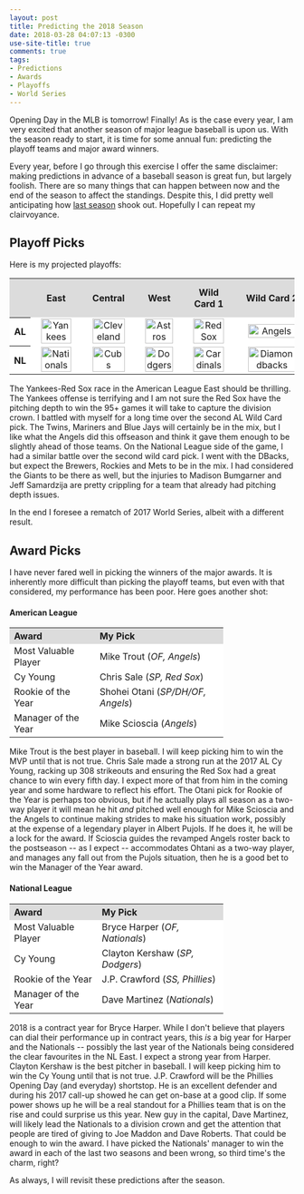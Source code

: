 ```yaml
---
layout: post
title: Predicting the 2018 Season
date: 2018-03-28 04:07:13 -0300
use-site-title: true
comments: true
tags:
- Predictions
- Awards
- Playoffs
- World Series
---
```


Opening Day in the MLB is tomorrow! Finally! As is the case every year, I am very excited that another season of major league baseball is upon us. With the 
season ready to start, it is time for some annual fun: predicting the playoff teams and major award winners.

Every year, before I go through this exercise I offer the same disclaimer: making predictions in advance of a baseball season is great fun, but largely foolish. There are so many 
things that can happen between now and the end of the season to affect the standings. Despite this, I did pretty well anticipating how <a href = "http://www.cteeter.ca/blog/2017-11-20-picks-and-predictions-2017-review/" target = "_blank"> last season</a>
shook out. Hopefully I can repeat my clairvoyance.

## Playoff Picks

Here is my projected playoffs:

<table style="width:100%" align="center">
	<tr>
		<th style="text-align:center" bgcolor="gainsboro"> </th>
		<th style="text-align:center" bgcolor="gainsboro">East</th>
		<th style="text-align:center" bgcolor="gainsboro">Central</th>
		<th style="text-align:center" bgcolor="gainsboro">West</th>
		<th style="text-align:center" bgcolor="gainsboro">Wild Card 1</th>
		<th style="text-align:center" bgcolor="gainsboro">Wild Card 2</th>
		<th style="text-align:center" bgcolor="gainsboro">League Champions</th>
		<th style="text-align:center" bgcolor="gainsboro">World Series Champion</th>
	</tr>
	<tr>
		<th bgcolor="white">AL</th>
		<td style="text-align:center" bgcolor="white"><img src="{{site.url}}/img/logos/Yankees.png" alt="Yankees" width="85%"></td>
		<td style="text-align:center" bgcolor="white"><img src="{{site.url}}/img/logos/Indians.png" alt="Cleveland" width="85%"></td>
		<td style="text-align:center" bgcolor="white"><img src="{{site.url}}/img/logos/Astros.png" alt="Astros" width="85%"></td>
		<td style="text-align:center" bgcolor="white"><img src="{{site.url}}/img/logos/RedSox.png" alt="Red Sox" width="85%"></td>
		<td style="text-align:center" bgcolor="white"><img src="{{site.url}}/img/logos/Angels.png" alt="Angels" width="85%"></td>
		<td style="text-align:center" bgcolor="white"><img src="{{site.url}}/img/logos/Astros.png" alt="Astros"></td>
		<td style="text-align:center" rowspan="2" bgcolor="white"><img src="{{site.url}}/img/logos/Dodgers.png" alt="Dodgers"></td>
	</tr>
	<tr>
		<th bgcolor="white">NL</th>
		<td style="text-align:center" bgcolor="white"><img src="{{site.url}}/img/logos/Nationals.png" alt="Nationals" width="85%"></td>
		<td style="text-align:center" bgcolor="white"><img src="{{site.url}}/img/logos/Cubs.png" alt="Cubs" width="85%"></td>
		<td style="text-align:center" bgcolor="white"><img src="{{site.url}}/img/logos/Dodgers.png" alt="Dodgers" width="85%"></td>
		<td style="text-align:center" bgcolor="white"><img src="{{site.url}}/img/logos/Cardinals.png" alt="Cardinals" width="85%"></td>
		<td style="text-align:center" bgcolor="white"><img src="{{site.url}}/img/logos/Diamondbacks.png" alt="Diamondbacks" width="85%"></td>
		<td style="text-align:center" bgcolor="white"><img src="{{site.url}}/img/logos/Dodgers.png" alt="Dodgers"></td>
	</tr>
</table>

The Yankees-Red Sox race in the American League East should be thrilling. The Yankees offense is terrifying and I am not sure the Red Sox
have the pitching depth to win the 95+ games it will take to capture the division crown. I battled with myself for a long time over the second AL Wild Card
pick. The Twins, Mariners and Blue Jays will certainly be in the mix, but I like what the Angels did this offseason and think it gave them enough to be slightly ahead
of those teams. On the National League side of the game, I had a similar battle over the second wild card pick. I went with the DBacks,
but expect the Brewers, Rockies and Mets to be in the mix. I had considered the Giants to be there as well, but the injuries to Madison Bumgarner and Jeff
Samardzija are pretty crippling for a team that already had pitching depth issues. 

In the end I foresee a rematch of 2017 World Series, albeit with a different result.


## Award Picks

I have never fared well in picking the winners of the major awards. It is inherently more difficult than picking the playoff teams,
but even with that considered, my performance has been poor. Here goes another shot:

#### American League

<table style="width:75%" align="center">
	<tr>
		<th style="text-align:left" bgcolor="gainsboro">Award</th>
		<th style="text-align:left" bgcolor="gainsboro">My Pick</th>
	</tr>
	<tr>
		<td style="text-align:left" bgcolor="white">Most Valuable Player</td>
		<td style="text-align:left" bgcolor="white">Mike Trout (<em>OF, Angels</em>)</td>
	</tr>
	<tr>
		<td style="text-align:left" bgcolor="white">Cy Young</td>
		<td style="text-align:left" bgcolor="white">Chris Sale (<em>SP, Red Sox</em>)</td>
	</tr>
	<tr>
		<td style="text-align:left" bgcolor="white">Rookie of the Year</td>
		<td style="text-align:left" bgcolor="white">Shohei Otani (<em>SP/DH/OF, Angels</em>)</td>
	</tr>
	<tr>
		<td style="text-align:left" bgcolor="white">Manager of the Year</td>
		<td style="text-align:left" bgcolor="white">Mike Scioscia (<em>Angels</em>)</td>
	</tr>
</table>

Mike Trout is the best player in baseball. I will keep picking him to win the MVP until that is not true. Chris Sale made a strong run at the 2017 AL Cy Young,
racking up 308 strikeouts and ensuring the Red Sox had a great chance to win every fifth day. I expect more of that from him in the coming year and some hardware
to reflect his effort. The Otani pick for Rookie of the Year is perhaps too obvious, but if he actually plays all season as a two-way player it will mean he hit 
*and* pitched well enough for Mike Scioscia and the Angels to continue making strides to make his situation work, possibly at the expense of a legendary player in 
Albert Pujols. If he does it, he will be a lock for the award. If Scioscia guides the revamped Angels roster back to the postseason -- as I expect -- accommodates
Ohtani as a two-way player, and manages any fall out from the Pujols situation, then he is a good bet to win the Manager of the Year award.

#### National League

<table style="width:75%" align="center">
	<tr>
		<th style="text-align:left" bgcolor="gainsboro">Award</th>
		<th style="text-align:left" bgcolor="gainsboro">My Pick</th>
	</tr>
	<tr>
		<td style="text-align:left" bgcolor="white">Most Valuable Player</td>
		<td style="text-align:left" bgcolor="white">Bryce Harper (<em>OF, Nationals</em>)</td>
	</tr>
	<tr>
		<td style="text-align:left" bgcolor="white">Cy Young</td>
		<td style="text-align:left" bgcolor="white">Clayton Kershaw (<em>SP, Dodgers</em>)</td>
	</tr>
	<tr>
		<td style="text-align:left" bgcolor="white">Rookie of the Year</td>
		<td style="text-align:left" bgcolor="white">J.P. Crawford (<em>SS, Phillies</em>)</td>
	</tr>
	<tr>
		<td style="text-align:left" bgcolor="white">Manager of the Year</td>
		<td style="text-align:left" bgcolor="white">Dave Martinez (<em>Nationals</em>)</td>
	</tr>
</table>

2018 is a contract year for Bryce Harper. While I don't believe that players can dial their performance up in contract years, this *is* a big year for Harper and the
Nationals -- possibly the last year of the Nationals being considered the clear favourites in the NL East. I expect a strong year from Harper. Clayton Kershaw is the 
best pitcher in baseball. I will keep picking him to win the Cy Young until that is not true. J.P. Crawford will be the Phillies Opening Day (and everyday) 
shortstop. He is an excellent defender and during his 2017 call-up showed he can get on-base at a good clip. If some power shows up he will be a real standout for
a Phillies team that is on the rise and could surprise us this year. New guy in the capital, Dave Martinez, will likely lead the Nationals to a division crown and get the attention that people 
are tired of giving to Joe Maddon and Dave Roberts. That could be enough to win the award. I have picked the Nationals' manager to win the award in each of the last two seasons and been wrong, so 
third time's the charm, right?

As always, I will revisit these predictions after the season.